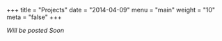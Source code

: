 +++
title = "Projects"
date = "2014-04-09"
menu = "main"
weight = "10"
meta = "false"
+++

*Will be posted Soon*
